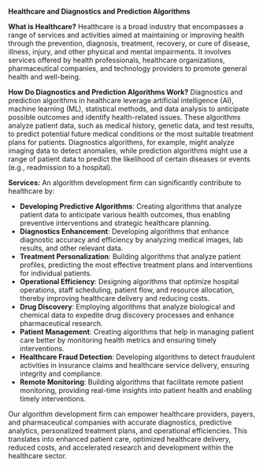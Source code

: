 **Healthcare and Diagnostics and Prediction Algorithms**

**What is Healthcare?**
Healthcare is a broad industry that encompasses a range of services and activities aimed at maintaining or improving health through the prevention, diagnosis, treatment, recovery, or cure of disease, illness, injury, and other physical and mental impairments. It involves services offered by health professionals, healthcare organizations, pharmaceutical companies, and technology providers to promote general health and well-being.

**How Do Diagnostics and Prediction Algorithms Work?**
Diagnostics and prediction algorithms in healthcare leverage artificial intelligence (AI), machine learning (ML), statistical methods, and data analysis to anticipate possible outcomes and identify health-related issues. These algorithms analyze patient data, such as medical history, genetic data, and test results, to predict potential future medical conditions or the most suitable treatment plans for patients. Diagnostics algorithms, for example, might analyze imaging data to detect anomalies, while prediction algorithms might use a range of patient data to predict the likelihood of certain diseases or events (e.g., readmission to a hospital).

**Services:**
An algorithm development firm can significantly contribute to healthcare by:
- **Developing Predictive Algorithms**: Creating algorithms that analyze patient data to anticipate various health outcomes, thus enabling preventive interventions and strategic healthcare planning.
- **Diagnostics Enhancement**: Developing algorithms that enhance diagnostic accuracy and efficiency by analyzing medical images, lab results, and other relevant data.
- **Treatment Personalization**: Building algorithms that analyze patient profiles, predicting the most effective treatment plans and interventions for individual patients.
- **Operational Efficiency**: Designing algorithms that optimize hospital operations, staff scheduling, patient flow, and resource allocation, thereby improving healthcare delivery and reducing costs.
- **Drug Discovery**: Employing algorithms that analyze biological and chemical data to expedite drug discovery processes and enhance pharmaceutical research.
- **Patient Management**: Creating algorithms that help in managing patient care better by monitoring health metrics and ensuring timely interventions.
- **Healthcare Fraud Detection**: Developing algorithms to detect fraudulent activities in insurance claims and healthcare service delivery, ensuring integrity and compliance.
- **Remote Monitoring**: Building algorithms that facilitate remote patient monitoring, providing real-time insights into patient health and enabling timely interventions.
  
Our algorithm development firm can empower healthcare providers, payers, and pharmaceutical companies with accurate diagnostics, predictive analytics, personalized treatment plans, and operational efficiencies. This translates into enhanced patient care, optimized healthcare delivery, reduced costs, and accelerated research and development within the healthcare sector.
